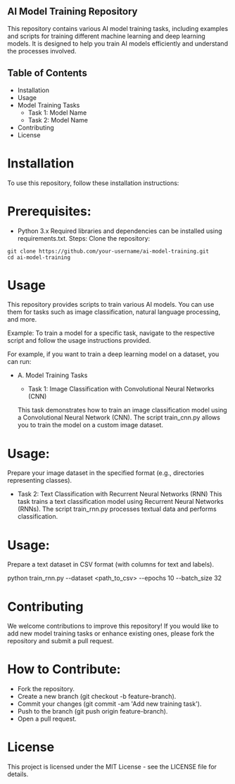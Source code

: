 ## AI Model Training Repository
This repository contains various AI model training tasks, including examples and scripts for training different machine learning and deep learning models. It is designed to help you train AI models efficiently and understand the processes involved.

## Table of Contents
- Installation
- Usage
- Model Training Tasks
  - Task 1: Model Name
  - Task 2: Model Name
- Contributing
- License

# Installation
To use this repository, follow these installation instructions:

# Prerequisites:
- Python 3.x
Required libraries and dependencies can be installed using requirements.txt.
Steps:
Clone the repository:
 ```
git clone https://github.com/your-username/ai-model-training.git
cd ai-model-training
```
# Usage
This repository provides scripts to train various AI models. You can use them for tasks such as image classification, natural language processing, and more.

Example:
To train a model for a specific task, navigate to the respective script and follow the usage instructions provided.

For example, if you want to train a deep learning model on a dataset, you can run:


- A. Model Training Tasks
   - Task 1: Image Classification with Convolutional Neural Networks (CNN)

   This task demonstrates how to train an image classification model using a Convolutional Neural Network (CNN). The script train_cnn.py allows you to train the model on a custom image dataset.

# Usage:
Prepare your image dataset in the specified format (e.g., directories representing classes).

- Task 2: Text Classification with Recurrent Neural   Networks (RNN)
   This task trains a text classification model using Recurrent Neural Networks (RNNs). The script train_rnn.py processes textual data and performs classification.

# Usage:
Prepare a text dataset in CSV format (with columns for text and labels).

python train_rnn.py --dataset <path_to_csv> --epochs 10 --batch_size 32

# Contributing
We welcome contributions to improve this repository! If you would like to add new model training tasks or enhance existing ones, please fork the repository and submit a pull request.

# How to Contribute:
- Fork the repository.
- Create a new branch (git checkout -b feature-branch).
- Commit your changes (git commit -am 'Add new training task').
- Push to the branch (git push origin feature-branch).
- Open a pull request.

# License
This project is licensed under the MIT License - see the LICENSE file for details.
